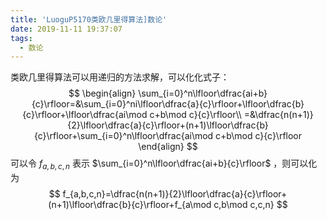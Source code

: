 ```yaml
---
title: 'LuoguP5170类欧几里得算法]数论'
date: 2019-11-11 19:37:07
tags:
  - 数论
---
```


类欧几里得算法可以用递归的方法求解，可以化化式子：
$$
\begin{align}
\sum_{i=0}^n\lfloor\dfrac{ai+b}{c}\rfloor=&\sum_{i=0}^ni\lfloor\dfrac{a}{c}\rfloor+\lfloor\dfrac{b}{c}\rfloor+\lfloor\dfrac{ai\mod c+b\mod c}{c}\rfloor\\
=&\dfrac{n(n+1)}{2}\lfloor\dfrac{a}{c}\rfloor+(n+1)\lfloor\dfrac{b}{c}\rfloor+\sum_{i=0}^n\lfloor\dfrac{ai\mod c+b\mod c}{c}\rfloor
\end{align}
$$
可以令 $f_{a,b,c,n}$ 表示 $\sum_{i=0}^n\lfloor\dfrac{ai+b}{c}\rfloor$ ，则可以化为
$$
f_{a,b,c,n}=\dfrac{n(n+1)}{2}\lfloor\dfrac{a}{c}\rfloor+(n+1)\lfloor\dfrac{b}{c}\rfloor+f_{a\mod c,b\mod c,c,n}
$$

